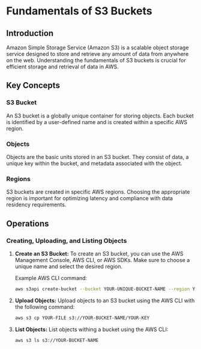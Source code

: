 # Fundamentals of S3 Buckets

## Introduction

Amazon Simple Storage Service (Amazon S3) is a scalable object storage service designed to store and retrieve any amount of data from anywhere on the web. Understanding the fundamentals of S3 buckets is crucial for efficient storage and retrieval of data in AWS.

## Key Concepts

### S3 Bucket

An S3 bucket is a globally unique container for storing objects. Each bucket is identified by a user-defined name and is created within a specific AWS region.

### Objects

Objects are the basic units stored in an S3 bucket. They consist of data, a unique key within the bucket, and metadata associated with the object.

### Regions

S3 buckets are created in specific AWS regions. Choosing the appropriate region is important for optimizing latency and compliance with data residency requirements.

## Operations

### Creating, Uploading, and Listing Objects

1. **Create an S3 Bucket:**
   To create an S3 bucket, you can use the AWS Management Console, AWS CLI, or AWS SDKs. Make sure to choose a unique name and select the desired region.

   Example AWS CLI command:

   ```bash
   aws s3api create-bucket --bucket YOUR-UNIQUE-BUCKET-NAME --region YOUR-REGION
   ```

2. **Upload Objects:**
   Upload objects to an S3 bucket using the AWS CLI with the following command:

   ```bash
   aws s3 cp YOUR-FILE s3://YOUR-BUCKET-NAME/YOUR-KEY
   ```

3. **List Objects:**
   List objects withing a bucket using the AWS CLI:

   ```bash
   aws s3 ls s3://YOUR-BUCKET-NAME
   ```
